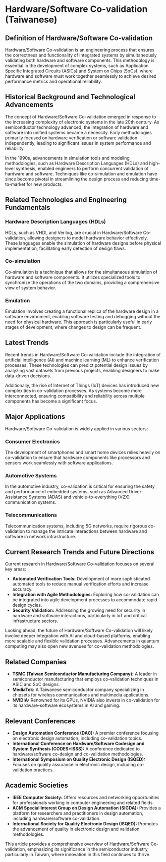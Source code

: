 # Hardware/Software Co-validation (Taiwanese)

## Definition of Hardware/Software Co-validation

Hardware/Software Co-validation is an engineering process that ensures the correctness and functionality of integrated systems by simultaneously validating both hardware and software components. This methodology is essential in the development of complex systems, such as Application Specific Integrated Circuits (ASICs) and System on Chips (SoCs), where hardware and software must work together seamlessly to achieve desired performance metrics and operational reliability.

## Historical Background and Technological Advancements

The concept of Hardware/Software Co-validation emerged in response to the increasing complexity of electronic systems in the late 20th century. As semiconductor technology advanced, the integration of hardware and software into unified systems became a necessity. Early methodologies primarily focused on hardware verification or software validation independently, leading to significant issues in system performance and reliability.

In the 1990s, advancements in simulation tools and modeling methodologies, such as Hardware Description Languages (HDLs) and high-level synthesis, enabled engineers to perform concurrent validation of hardware and software. Techniques like co-simulation and emulation have since become pivotal in streamlining the design process and reducing time-to-market for new products.

## Related Technologies and Engineering Fundamentals

### Hardware Description Languages (HDLs)

HDLs, such as VHDL and Verilog, are crucial in Hardware/Software Co-validation, allowing designers to model hardware behavior effectively. These languages enable the simulation of hardware designs before physical implementation, facilitating early detection of design flaws.

### Co-simulation

Co-simulation is a technique that allows for the simultaneous simulation of hardware and software components. It utilizes specialized tools to synchronize the operations of the two domains, providing a comprehensive view of system behavior.

### Emulation

Emulation involves creating a functional replica of the hardware design in a software environment, enabling software testing and debugging without the need for physical hardware. This approach is particularly useful in early stages of development, where changes to design can be frequent.

## Latest Trends

Recent trends in Hardware/Software Co-validation include the integration of artificial intelligence (AI) and machine learning (ML) to enhance verification processes. These technologies can predict potential design issues by analyzing vast datasets from previous projects, enabling designers to make data-driven decisions.

Additionally, the rise of Internet of Things (IoT) devices has introduced new complexities in co-validation processes. As systems become more interconnected, ensuring compatibility and reliability across multiple components has become a significant focus.

## Major Applications

Hardware/Software Co-validation is widely applied in various sectors:

### Consumer Electronics

The development of smartphones and smart home devices relies heavily on co-validation to ensure that hardware components like processors and sensors work seamlessly with software applications.

### Automotive Systems

In the automotive industry, co-validation is critical for ensuring the safety and performance of embedded systems, such as Advanced Driver-Assistance Systems (ADAS) and vehicle-to-everything (V2X) communication systems.

### Telecommunications

Telecommunication systems, including 5G networks, require rigorous co-validation to manage the intricate interactions between hardware and software in network infrastructure.

## Current Research Trends and Future Directions

Current research in Hardware/Software Co-validation focuses on several key areas:

- **Automated Verification Tools:** Development of more sophisticated automated tools to reduce manual verification efforts and increase accuracy.
- **Integration with Agile Methodologies:** Exploring how co-validation can be integrated into agile development processes to accommodate rapid design cycles.
- **Security Validation:** Addressing the growing need for security in hardware and software interactions, particularly in IoT and critical infrastructure sectors.

Looking ahead, the future of Hardware/Software Co-validation will likely involve deeper integration with AI and cloud-based platforms, enabling more scalable and flexible validation processes. Advancements in quantum computing may also open new avenues for co-validation methodologies.

## Related Companies

- **TSMC (Taiwan Semiconductor Manufacturing Company):** A leader in semiconductor manufacturing that employs co-validation techniques in ASIC and SoC designs.
- **MediaTek:** A Taiwanese semiconductor company specializing in chipsets for wireless communications and multimedia applications.
- **NVIDIA:** Renowned for its GPUs, NVIDIA also invests in co-validation for its hardware-software ecosystems in AI and gaming.

## Relevant Conferences

- **Design Automation Conference (DAC):** A premier conference focusing on electronic design automation, including co-validation topics.
- **International Conference on Hardware/Software Codesign and System Synthesis (CODES+ISSS):** A conference dedicated to hardware/software co-design and co-validation methodologies.
- **International Symposium on Quality Electronic Design (ISQED):** Focuses on quality assurance in electronic design, including co-validation practices.

## Academic Societies

- **IEEE Computer Society:** Offers resources and networking opportunities for professionals working in computer engineering and related fields.
- **ACM Special Interest Group on Design Automation (SIGDA):** Provides a platform for researchers and practitioners in design automation, including hardware/software co-validation.
- **International Society for Quality Electronic Design (ISQED):** Promotes the advancement of quality in electronic design and validation methodologies.

This article provides a comprehensive overview of Hardware/Software Co-validation, emphasizing its significance in the semiconductor industry, particularly in Taiwan, where innovation in this field continues to thrive.